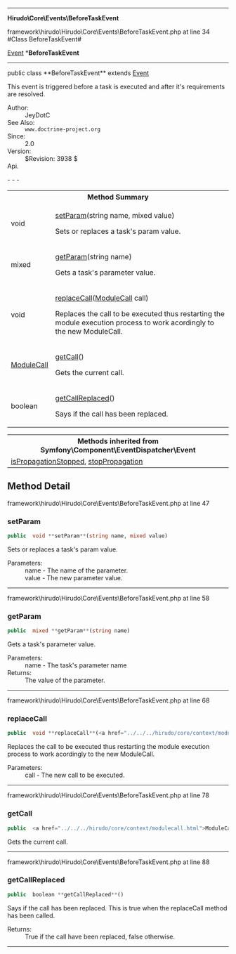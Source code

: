 - - -

**Hirudo\Core\Events\BeforeTaskEvent**
<div class="location">framework\hirudo\Hirudo\Core\Events\BeforeTaskEvent.php at line 34</div>
#Class BeforeTaskEvent#

<a href="https://github.com/JeyDotC/Hirudo-docs/blob/master/symfony/component/eventdispatcher/event.html">Event</a>
    ***BeforeTaskEvent**


- - -

<p class="signature">public  class **BeforeTaskEvent**
extends <a href="https://github.com/JeyDotC/Hirudo-docs/blob/master/symfony/component/eventdispatcher/event.html">Event</a>

</p>

<div class="comment" id="overview_description"><p>This event is triggered before a task is executed and after it's requirements
are resolved.</p></div>

<dl>
<dt>Author:</dt>
<dd>JeyDotC</dd>
<dt>See Also:</dt>
<dd><code>www.doctrine-project.org</code></dd>
<dt>Since:</dt>
<dd>2.0</dd>
<dt>Version:</dt>
<dd>$Revision: 3938 $</dd>
<dt>Api.</dt>
</dl>
- - -

<table id="summary_method">
<tr><th colspan="2">Method Summary</th></tr>
<tr>
<td class="type"> void</td>
<td class="description"><p class="name"><a href="#setParam">setParam</a>(string name, mixed value)</p><p class="description">Sets or replaces a task's param value.</p></td>
</tr>
<tr>
<td class="type"> mixed</td>
<td class="description"><p class="name"><a href="#getParam">getParam</a>(string name)</p><p class="description">Gets a task's parameter value.</p></td>
</tr>
<tr>
<td class="type"> void</td>
<td class="description"><p class="name"><a href="#replaceCall">replaceCall</a>(<a href="../../../hirudo/core/context/modulecall.html">ModuleCall</a> call)</p><p class="description">Replaces the call to be executed thus restarting the module execution
process to work acordingly to the new ModuleCall.</p></td>
</tr>
<tr>
<td class="type"> <a href="../../../hirudo/core/context/modulecall.html">ModuleCall</a></td>
<td class="description"><p class="name"><a href="#getCall">getCall</a>()</p><p class="description">Gets the current call.</p></td>
</tr>
<tr>
<td class="type"> boolean</td>
<td class="description"><p class="name"><a href="#getCallReplaced">getCallReplaced</a>()</p><p class="description">Says if the call has been replaced. </p></td>
</tr>
</table>

<table class="inherit">
<tr><th colspan="2">Methods inherited from Symfony\Component\EventDispatcher\Event</th></tr>
<tr><td><a href="https://github.com/JeyDotC/Hirudo-docs/blob/master/symfony/component/eventdispatcher/event.html#isPropagationStopped()">isPropagationStopped</a>, <a href="https://github.com/JeyDotC/Hirudo-docs/blob/master/symfony/component/eventdispatcher/event.html#stopPropagation()">stopPropagation</a></td></tr></table>

<h2 id="detail_method">Method Detail</h2>
<div class="location">framework\hirudo\Hirudo\Core\Events\BeforeTaskEvent.php at line 47</div>
<h3 id="setParam()">setParam</h3>

```php
public  void **setParam**(string name, mixed value)
```
<div class="details">
<p>Sets or replaces a task's param value.</p><dl>
<dt>Parameters:</dt>
<dd>name - The name of the parameter.</dd>
<dd>value - The new parameter value.</dd>
</dl>
</div>

- - -

<div class="location">framework\hirudo\Hirudo\Core\Events\BeforeTaskEvent.php at line 58</div>
<h3 id="getParam()">getParam</h3>

```php
public  mixed **getParam**(string name)
```
<div class="details">
<p>Gets a task's parameter value.</p><dl>
<dt>Parameters:</dt>
<dd>name - The task's parameter name</dd>
<dt>Returns:</dt>
<dd>The value of the parameter.</dd>
</dl>
</div>

- - -

<div class="location">framework\hirudo\Hirudo\Core\Events\BeforeTaskEvent.php at line 68</div>
<h3 id="replaceCall()">replaceCall</h3>

```php
public  void **replaceCall**(<a href="../../../hirudo/core/context/modulecall.html">ModuleCall</a> call)
```
<div class="details">
<p>Replaces the call to be executed thus restarting the module execution
process to work acordingly to the new ModuleCall.</p><dl>
<dt>Parameters:</dt>
<dd>call - The new call to be executed.</dd>
</dl>
</div>

- - -

<div class="location">framework\hirudo\Hirudo\Core\Events\BeforeTaskEvent.php at line 78</div>
<h3 id="getCall()">getCall</h3>

```php
public  <a href="../../../hirudo/core/context/modulecall.html">ModuleCall</a> **getCall**()
```
<div class="details">
<p>Gets the current call.</p></div>

- - -

<div class="location">framework\hirudo\Hirudo\Core\Events\BeforeTaskEvent.php at line 88</div>
<h3 id="getCallReplaced()">getCallReplaced</h3>

```php
public  boolean **getCallReplaced**()
```
<div class="details">
<p>Says if the call has been replaced. This is true when the
replaceCall method has been called.</p><dl>
<dt>Returns:</dt>
<dd>True if the call have been replaced, false otherwise.</dd>
</dl>
</div>

- - -

